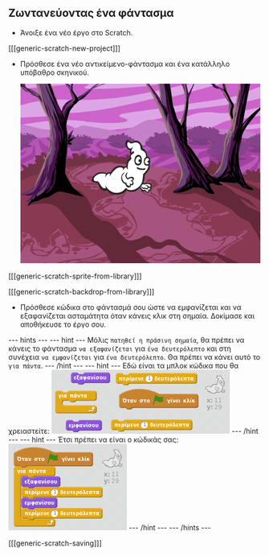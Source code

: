 ## Ζωντανεύοντας ένα φάντασμα

+ Άνοιξε ένα νέο έργο στο Scratch.

[[[generic-scratch-new-project]]]

+ Πρόσθεσε ένα νέο αντικείμενο-φάντασμα και ένα κατάλληλο υπόβαθρο σκηνικού.
    
    ![screenshot](images/ghost-ghost.png)

[[[generic-scratch-sprite-from-library]]]

[[[generic-scratch-backdrop-from-library]]]

+ Πρόσθεσε κώδικα στο φάντασμά σου ώστε να εμφανίζεται και να εξαφανίζεται ασταμάτητα όταν κάνεις κλικ στη σημαία. Δοκίμασε και αποθήκευσε το έργο σου.

\--- hints \--- \--- hint \--- Μόλις `πατηθεί η πράσινη σημαία`, θα πρέπει να κάνεις το φάντασμα `να εξαφανίζεται` για `ένα δευτερόλεπτο` και στη συνέχεια `να εμφανίζεται` για `ένα δευτερόλεπτο`. Θα πρέπει να κάνει αυτό το `για πάντα`. \--- /hint \--- \--- hint \--- Εδώ είναι τα μπλοκ κώδικα που θα χρειαστείτε: ![screenshot](images/ghost-appear-blocks.png) \--- /hint \--- \--- hint \--- Έτσι πρέπει να είναι ο κώδικάς σας: ![screenshot](images/ghost-appear-code.png) \--- /hint \--- \--- /hints \---

[[[generic-scratch-saving]]]